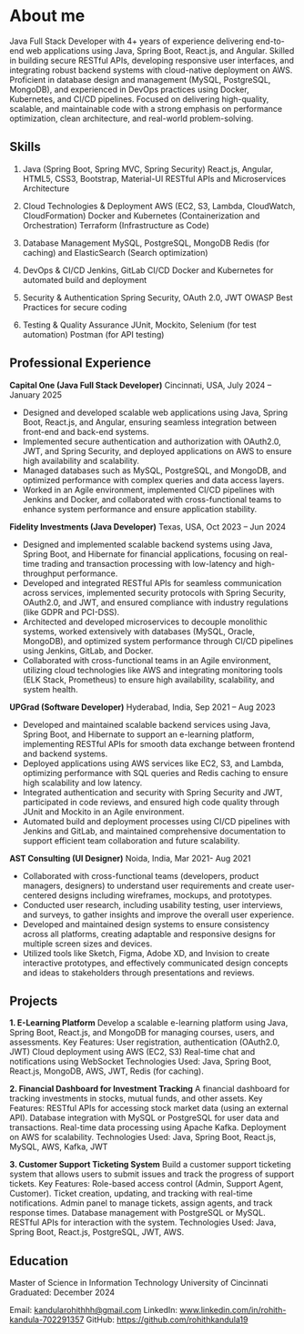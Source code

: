 
# About me
Java Full Stack Developer with 4+ years of experience delivering end-to-end web applications using Java, Spring Boot, React.js, and Angular. Skilled in
building secure RESTful APIs, developing responsive user interfaces, and integrating robust backend systems with cloud-native deployment on AWS. Proficient in database design and management (MySQL, PostgreSQL, MongoDB), and experienced in DevOps practices using Docker, Kubernetes, and CI/CD pipelines.
Focused on delivering high-quality, scalable, and maintainable code with a strong emphasis on performance optimization, clean architecture, and real-world problem-solving.

## Skills
1. Java (Spring Boot, Spring MVC, Spring Security)
React.js, Angular, HTML5, CSS3, Bootstrap, Material-UI
RESTful APIs and Microservices Architecture

2. Cloud Technologies & Deployment
AWS (EC2, S3, Lambda, CloudWatch, CloudFormation)
Docker and Kubernetes (Containerization and Orchestration)
Terraform (Infrastructure as Code)

3. Database Management
MySQL, PostgreSQL, MongoDB
Redis (for caching) and ElasticSearch (Search optimization)

4. DevOps & CI/CD
Jenkins, GitLab CI/CD
Docker and Kubernetes for automated build and deployment

5. Security & Authentication
Spring Security, OAuth 2.0, JWT
OWASP Best Practices for secure coding

6. Testing & Quality Assurance
JUnit, Mockito, Selenium (for test automation)
Postman (for API testing)

## Professional Experience

**Capital One (Java Full Stack Developer)**
Cincinnati, USA, 
July 2024 – January 2025
- Designed and developed scalable web applications using Java, Spring Boot, React.js, and Angular, ensuring seamless integration between front-end and back-end systems.
- Implemented secure authentication and authorization with OAuth2.0, JWT, and Spring Security, and deployed applications on AWS to ensure high availability and scalability.
- Managed databases such as MySQL, PostgreSQL, and MongoDB, and optimized performance with complex queries and data access layers.
- Worked in an Agile environment, implemented CI/CD pipelines with Jenkins and Docker, and collaborated with cross-functional teams to enhance system performance and ensure application stability.

**Fidelity Investments (Java Developer)**
Texas, USA,
Oct 2023 – Jun 2024
- Designed and implemented scalable backend systems using Java, Spring Boot, and Hibernate for financial applications, focusing on real-time trading and transaction processing with low-latency and high-throughput performance.
- Developed and integrated RESTful APIs for seamless communication across services, implemented security protocols with Spring Security, OAuth2.0, and JWT, and ensured compliance with industry regulations (like GDPR and PCI-DSS).
- Architected and developed microservices to decouple monolithic systems, worked extensively with databases (MySQL, Oracle, MongoDB), and optimized system performance through CI/CD pipelines using Jenkins, GitLab, and Docker.
- Collaborated with cross-functional teams in an Agile environment, utilizing cloud technologies like AWS and integrating monitoring tools (ELK Stack, Prometheus) to ensure high availability, scalability, and system health.


**UPGrad (Software Developer)**
Hyderabad, India,
Sep 2021 – Aug 2023
- Developed and maintained scalable backend services using Java, Spring Boot, and Hibernate to support an e-learning platform, implementing RESTful APIs for smooth data exchange between frontend and backend systems.
- Deployed applications using AWS services like EC2, S3, and Lambda, optimizing performance with SQL queries and Redis caching to ensure high scalability and low latency.
- Integrated authentication and security with Spring Security and JWT, participated in code reviews, and ensured high code quality through JUnit and Mockito in an Agile environment.
- Automated build and deployment processes using CI/CD pipelines with Jenkins and GitLab, and maintained comprehensive documentation to support efficient team collaboration and future scalability.

**AST Consulting (UI Designer)**
Noida, India,
Mar 2021- Aug 2021                           
- Collaborated with cross-functional teams (developers, product managers, designers) to understand user requirements and create user-centered designs including wireframes, mockups, and prototypes.
- Conducted user research, including usability testing, user interviews, and surveys, to gather insights and improve the overall user experience.
- Developed and maintained design systems to ensure consistency across all platforms, creating adaptable and responsive designs for multiple screen sizes and devices.
- Utilized tools like Sketch, Figma, Adobe XD, and Invision to create interactive prototypes, and effectively communicated design concepts and ideas to stakeholders through presentations and reviews.

## Projects
**1. E-Learning Platform**
Develop a scalable e-learning platform using Java, Spring Boot, React.js, and MongoDB for managing courses, users, and assessments.
Key Features:
User registration, authentication (OAuth2.0, JWT)
Cloud deployment using AWS (EC2, S3)
Real-time chat and notifications using WebSocket
Technologies Used: Java, Spring Boot, React.js, MongoDB, AWS, JWT, Redis (for caching).

**2. Financial Dashboard for Investment Tracking**
A financial dashboard for tracking investments in stocks, mutual funds, and other assets.
Key Features:
RESTful APIs for accessing stock market data (using an external API).
Database integration with MySQL or PostgreSQL for user data and transactions.
Real-time data processing using Apache Kafka.
Deployment on AWS for scalability.
Technologies Used: Java, Spring Boot, React.js, MySQL, AWS, Kafka, JWT

**3. Customer Support Ticketing System**
Build a customer support ticketing system that allows users to submit issues and track the progress of support tickets.
Key Features:
Role-based access control (Admin, Support Agent, Customer).
Ticket creation, updating, and tracking with real-time notifications.
Admin panel to manage tickets, assign agents, and track response times.
Database management with PostgreSQL or MySQL.
RESTful APIs for interaction with the system.
Technologies Used: Java, Spring Boot, React.js, PostgreSQL, JWT, AWS.

## Education
Master of Science in Information Technology
University of Cincinnati
Graduated: December 2024

Email: kandularohithhh@gmail.com
LinkedIn: www.linkedin.com/in/rohith-kandula-702291357
GitHub: https://github.com/rohithkandula19
















​

